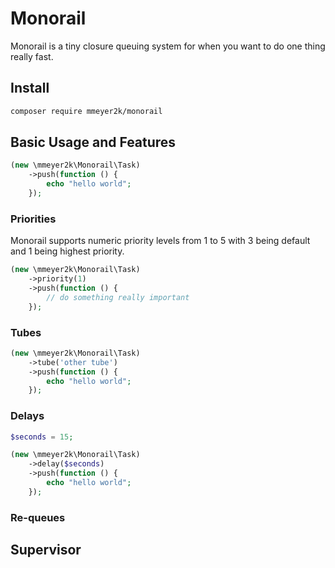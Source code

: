 # Monorail
Monorail is a tiny closure queuing system for when you want to do one thing really fast.

## Install
```bash
composer require mmeyer2k/monorail
```

## Basic Usage and Features
```php
(new \mmeyer2k\Monorail\Task)
    ->push(function () {
        echo "hello world";
    });
```

### Priorities
Monorail supports numeric priority levels from 1 to 5 with 3 being default and 1 being highest priority.
```php
(new \mmeyer2k\Monorail\Task)
    ->priority(1)
    ->push(function () {
        // do something really important
    });
```

### Tubes
```php
(new \mmeyer2k\Monorail\Task)
    ->tube('other tube')
    ->push(function () {
        echo "hello world";
    });
```

### Delays
```php
$seconds = 15;

(new \mmeyer2k\Monorail\Task)
    ->delay($seconds)
    ->push(function () {
        echo "hello world";
    });
```

### Re-queues

## Supervisor

